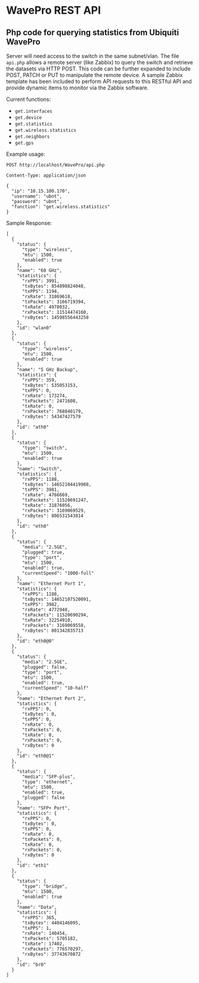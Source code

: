 # WavePro REST API
## Php code for querying statistics from Ubiquiti WavePro

Server will need access to the switch in the same subnet/vlan.
The file `api.php` allows a remote server (like Zabbix) to query the switch and retrieve the datasets via HTTP POST.
This code can be further expanded to include POST, PATCH or PUT to manipulate the remote device. A sample Zabbix template has been included to perform API requests to this RESTful API and provide dynamic items to monitor via the Zabbix software.

Current functions:
+ `get.interfaces`
+ `get.device`
+ `get.statistics`
+ `get.wireless.statistics`
+ `get.neighbors`
+ `get.gps`




Example usage:

```POST http://localhost/WavePro/api.php```

```Content-Type: application/json```
```
{
  "ip": "10.15.100.170",
  "username": "ubnt",
  "password": "ubnt",
  "function": "get.wireless.statistics"
}
```


Sample Response:
```
[
  {
    "status": {
      "type": "wireless",
      "mtu": 1500,
      "enabled": true
    },
    "name": "60 GHz",
    "statistics": {
      "rxPPS": 3991,
      "txBytes": 854898824048,
      "txPPS": 1194,
      "rxRate": 31869618,
      "txPackets": 3166719394,
      "txRate": 4978032,
      "rxPackets": 11514474160,
      "rxBytes": 14598556443258
    },
    "id": "wlan0"
  },
  {
    "status": {
      "type": "wireless",
      "mtu": 1500,
      "enabled": true
    },
    "name": "5 GHz Backup",
    "statistics": {
      "rxPPS": 359,
      "txBytes": 535053153,
      "txPPS": 0,
      "rxRate": 173274,
      "txPackets": 2471608,
      "txRate": 0,
      "rxPackets": 768840179,
      "rxBytes": 54347427579
    },
    "id": "ath0"
  },
  {
    "status": {
      "type": "switch",
      "mtu": 1500,
      "enabled": true
    },
    "name": "Switch",
    "statistics": {
      "rxPPS": 1188,
      "txBytes": 14652104419988,
      "txPPS": 3981,
      "rxRate": 4766669,
      "txPackets": 11520691247,
      "txRate": 31876056,
      "rxPackets": 3169069529,
      "rxBytes": 806531543814
    },
    "id": "eth0"
  },
  {
    "status": {
      "media": "2.5GE",
      "plugged": true,
      "type": "port",
      "mtu": 1500,
      "enabled": true,
      "currentSpeed": "1000-full"
    },
    "name": "Ethernet Port 1",
    "statistics": {
      "rxPPS": 1188,
      "txBytes": 14652107520091,
      "txPPS": 3982,
      "rxRate": 4772948,
      "txPackets": 11520690294,
      "txRate": 32254910,
      "rxPackets": 3169069558,
      "rxBytes": 801342835713
    },
    "id": "eth0@0"
  },
  {
    "status": {
      "media": "2.5GE",
      "plugged": false,
      "type": "port",
      "mtu": 1500,
      "enabled": true,
      "currentSpeed": "10-half"
    },
    "name": "Ethernet Port 2",
    "statistics": {
      "rxPPS": 0,
      "txBytes": 0,
      "txPPS": 0,
      "rxRate": 0,
      "txPackets": 0,
      "txRate": 0,
      "rxPackets": 0,
      "rxBytes": 0
    },
    "id": "eth0@1"
  },
  {
    "status": {
      "media": "SFP-plus",
      "type": "ethernet",
      "mtu": 1500,
      "enabled": true,
      "plugged": false
    },
    "name": "SFP+ Port",
    "statistics": {
      "rxPPS": 0,
      "txBytes": 0,
      "txPPS": 0,
      "rxRate": 0,
      "txPackets": 0,
      "txRate": 0,
      "rxPackets": 0,
      "rxBytes": 0
    },
    "id": "eth1"
  },
  {
    "status": {
      "type": "bridge",
      "mtu": 1500,
      "enabled": true
    },
    "name": "Data",
    "statistics": {
      "rxPPS": 365,
      "txBytes": 4404146095,
      "txPPS": 1,
      "rxRate": 140454,
      "txPackets": 5705182,
      "txRate": 17402,
      "rxPackets": 776570297,
      "rxBytes": 37743670872
    },
    "id": "br0"
  }
]
```
